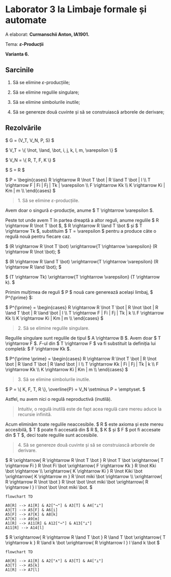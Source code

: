 # Laborator 3 la Limbaje formale și automate

A elaborat: **Curmanschii Anton, IA1901.**

Tema: **$\varepsilon$-Producții**

**Varianta 6.**


## Sarcinile

1. Să se elimine $\varepsilon$-producțiile;

2. Să se elimine regulile singulare;

3. Să se elimine simbolurile inutile;

4. Să se genereze două cuvinte și să se construiască arborele de derivare;


## Rezolvările

$ G = (V_T, V_N, P, S) $

$ V_T = \\{ \lnot, \land, \bot, i, j, k, l, m, \varepsilon \\} $

$ V_N = \\{ R, T, F, K \\} $

$ S = R $

$ P =
\begin{cases}
R \rightarrow R \lnot T \bot | R \land T \bot | l \\\\
T \rightarrow F | Fi | Fj | Tk | \varepsilon \\\\
F \rightarrow Kk \\\\
K \rightarrow Ki | Km | m \\\\
\end{cases}
$


> 1\. Să se elimine $\varepsilon$-producțiile.

Avem doar o singură $\varepsilon$-producție, anume $ T \rightarrow \varepsilon $.

Peste tot unde avem T în partea dreaptă a altor reguli, anume regulile $ R \rightarrow R \lnot T \bot $,
$ R \rightarrow R \land T \bot $ și $ T \rightarrow Tk $, substituim $ T = \varepsilon $ pentru a produce câte o regulă nouă pentru fiecare caz.

$ (R \rightarrow R \lnot T \bot) \xrightarrow{T \rightarrow \varepsilon} (R \rightarrow R \lnot \bot); $

$ (R \rightarrow R \land T \bot) \xrightarrow{T \rightarrow \varepsilon} (R \rightarrow R \land \bot); $

$ (T \rightarrow Tk) \xrightarrow{T \rightarrow \varepsilon} (T \rightarrow k). $


Primim mulțimea de reguli $ P $ nouă care generează același limbaj, $ P^{\prime} $:

$ P^{\prime} =
\begin{cases}
R \rightarrow R \lnot T \bot | R \lnot \bot | R \land T \bot | R \land \bot | l \\\\
T \rightarrow F | Fi | Fj | Tk | k \\\\
F \rightarrow Kk \\\\
K \rightarrow Ki | Km | m \\\\
\end{cases}
$


> 2\. Să se elimine regulile singulare.

Regulile singulare sunt regulile de tipul $ A \rightarrow B $. Avem doar $ T \rightarrow F $.
$F$-ul din $ T \rightarrow F $ va fi substituit la definiția lui completă: $ F \rightarrow Kk $.

$ P^{\prime \prime} =
\begin{cases}
R \rightarrow R \lnot T \bot | R \lnot \bot | R \land T \bot | R \land \bot | l \\\\
T \rightarrow Kk | Fi | Fj | Tk | k \\\\
F \rightarrow Kk \\\\
K \rightarrow Ki | Km | m \\\\
\end{cases}
$


> 3\. Să se elimine simbolurile inutile.

$
P = \\{ K, F, T, R \\}, \overline{P} = V_N \setminus P = \emptyset.
$

Astfel, nu avem nici o regulă neproductivă (inutilă). 

> Intuitiv, o regulă inutilă este de fapt acea regulă care mereu aduce la recursie infinită.

Acum eliminăm toate regulile neaccesibile.
$ R $ este axioma și este mereu accesibilă, $ T $ poate fi accesată din $ R $, $ K $ și $ F $ pot fi accesate din $ T $, deci toate regulile sunt accesibile.


> 4\. Să se genereze două cuvinte și să se construiască arborele de derivare.


<!-- Limbajul gramaticii noi $ G^{\prime \prime \prime \prime} = (V_T, V_N, P^{\prime \prime \prime \prime}, S), F(G^{\prime \prime \prime \prime}), $ este vid, deoarece gramatica $ G^{\prime \prime \prime \prime} $ nu conține nici o regulă.
Nu putem construi nici o regulă. -->


$ 
R \xrightarrow{ R \rightarrow R \lnot T \bot } R \lnot T \bot 
\xrightarrow{ T \rightarrow Fi } R \lnot Fi \bot 
\xrightarrow{ F \rightarrow Kk } R \lnot Kki \bot \rightarrow \\\\
\xrightarrow{ K \rightarrow Ki } R \lnot Kiki \bot
\xrightarrow{ K \rightarrow m } R \lnot miki \bot \rightarrow \\\\
\xrightarrow{ R \rightarrow R \lnot \bot } R \lnot \bot \lnot miki \bot
\xrightarrow{ R \rightarrow l } l \lnot \bot \lnot miki \bot.
$

```mermaid
flowchart TD

A0[R] --> A1[R] & A2["¬"] & A3[T] & A4["⊥"]
A3[T] --> A5[F] & A6[i]
A5[F] --> A7[K] & A8[k]
A7[K] --> A9[m]
A1[R] --> A11[R] & A12["¬"] & A13["⊥"]
A11[R] --> A14[l]
```


$ 
R \xrightarrow{ R \rightarrow R \land T \bot } R \land T \bot 
\xrightarrow{ T \rightarrow k } R \land k \bot 
\xrightarrow{ R \rightarrow l } l \land k \bot
$

```mermaid
flowchart TD

A0[R] --> A1[R] & A2["∧"] & A3[T] & A4["⊥"]
A3[T] --> A5[k]
A1[R] --> A7[l]
```